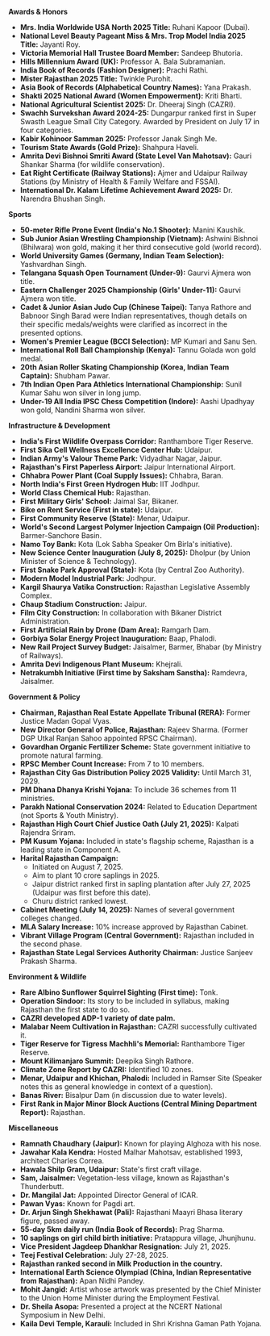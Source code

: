 **Awards & Honors**

*   **Mrs. India Worldwide USA North 2025 Title:** Ruhani Kapoor (Dubai).
*   **National Level Beauty Pageant Miss & Mrs. Trop Model India 2025 Title:** Jayanti Roy.
*   **Victoria Memorial Hall Trustee Board Member:** Sandeep Bhutoria.
*   **Hills Millennium Award (UK):** Professor A. Bala Subramanian.
*   **India Book of Records (Fashion Designer):** Prachi Rathi.
*   **Mister Rajasthan 2025 Title:** Twinkle Purohit.
*   **Asia Book of Records (Alphabetical Country Names):** Yana Prakash.
*   **Shakti 2025 National Award (Women Empowerment):** Kriti Bharti.
*   **National Agricultural Scientist 2025:** Dr. Dheeraj Singh (CAZRI).
*   **Swachh Survekshan Award 2024-25:** Dungarpur ranked first in Super Swasth League Small City Category. Awarded by President on July 17 in four categories.
*   **Kabir Kohinoor Samman 2025:** Professor Janak Singh Me.
*   **Tourism State Awards (Gold Prize):** Shahpura Haveli.
*   **Amrita Devi Bishnoi Smriti Award (State Level Van Mahotsav):** Gauri Shankar Sharma (for wildlife conservation).
*   **Eat Right Certificate (Railway Stations):** Ajmer and Udaipur Railway Stations (by Ministry of Health & Family Welfare and FSSAI).
*   **International Dr. Kalam Lifetime Achievement Award 2025:** Dr. Narendra Bhushan Singh.

**Sports**

*   **50-meter Rifle Prone Event (India's No.1 Shooter):** Manini Kaushik.
*   **Sub Junior Asian Wrestling Championship (Vietnam):** Ashwini Bishnoi (Bhilwara) won gold, making it her third consecutive gold (world record).
*   **World University Games (Germany, Indian Team Selection):** Yashvardhan Singh.
*   **Telangana Squash Open Tournament (Under-9):** Gaurvi Ajmera won title.
*   **Eastern Challenger 2025 Championship (Girls' Under-11):** Gaurvi Ajmera won title.
*   **Cadet & Junior Asian Judo Cup (Chinese Taipei):** Tanya Rathore and Babnoor Singh Barad were Indian representatives, though details on their specific medals/weights were clarified as incorrect in the presented options.
*   **Women's Premier League (BCCI Selection):** MP Kumari and Sanu Sen.
*   **International Roll Ball Championship (Kenya):** Tannu Golada won gold medal.
*   **20th Asian Roller Skating Championship (Korea, Indian Team Captain):** Shubham Pawar.
*   **7th Indian Open Para Athletics International Championship:** Sunil Kumar Sahu won silver in long jump.
*   **Under-19 All India IPSC Chess Competition (Indore):** Aashi Upadhyay won gold, Nandini Sharma won silver.

**Infrastructure & Development**

*   **India's First Wildlife Overpass Corridor:** Ranthambore Tiger Reserve.
*   **First Sika Cell Wellness Excellence Center Hub:** Udaipur.
*   **Indian Army's Valour Theme Park:** Vidyadhar Nagar, Jaipur.
*   **Rajasthan's First Paperless Airport:** Jaipur International Airport.
*   **Chhabra Power Plant (Coal Supply Issues):** Chhabra, Baran.
*   **North India's First Green Hydrogen Hub:** IIT Jodhpur.
*   **World Class Chemical Hub:** Rajasthan.
*   **First Military Girls' School:** Jaimal Sar, Bikaner.
*   **Bike on Rent Service (First in state):** Udaipur.
*   **First Community Reserve (State):** Menar, Udaipur.
*   **World's Second Largest Polymer Injection Campaign (Oil Production):** Barmer-Sanchore Basin.
*   **Namo Toy Bank:** Kota (Lok Sabha Speaker Om Birla's initiative).
*   **New Science Center Inauguration (July 8, 2025):** Dholpur (by Union Minister of Science & Technology).
*   **First Snake Park Approval (State):** Kota (by Central Zoo Authority).
*   **Modern Model Industrial Park:** Jodhpur.
*   **Kargil Shaurya Vatika Construction:** Rajasthan Legislative Assembly Complex.
*   **Chaup Stadium Construction:** Jaipur.
*   **Film City Construction:** In collaboration with Bikaner District Administration.
*   **First Artificial Rain by Drone (Dam Area):** Ramgarh Dam.
*   **Gorbiya Solar Energy Project Inauguration:** Baap, Phalodi.
*   **New Rail Project Survey Budget:** Jaisalmer, Barmer, Bhabar (by Ministry of Railways).
*   **Amrita Devi Indigenous Plant Museum:** Khejrali.
*   **Netrakumbh Initiative (First time by Saksham Sanstha):** Ramdevra, Jaisalmer.

**Government & Policy**

*   **Chairman, Rajasthan Real Estate Appellate Tribunal (RERA):** Former Justice Madan Gopal Vyas.
*   **New Director General of Police, Rajasthan:** Rajeev Sharma. (Former DGP Utkal Ranjan Sahoo appointed RPSC Chairman).
*   **Govardhan Organic Fertilizer Scheme:** State government initiative to promote natural farming.
*   **RPSC Member Count Increase:** From 7 to 10 members.
*   **Rajasthan City Gas Distribution Policy 2025 Validity:** Until March 31, 2029.
*   **PM Dhana Dhanya Krishi Yojana:** To include 36 schemes from 11 ministries.
*   **Parakh National Conservation 2024:** Related to Education Department (not Sports & Youth Ministry).
*   **Rajasthan High Court Chief Justice Oath (July 21, 2025):** Kalpati Rajendra Sriram.
*   **PM Kusum Yojana:** Included in state's flagship scheme, Rajasthan is a leading state in Component A.
*   **Harital Rajasthan Campaign:**
    *   Initiated on August 7, 2025.
    *   Aim to plant 10 crore saplings in 2025.
    *   Jaipur district ranked first in sapling plantation after July 27, 2025 (Udaipur was first before this date).
    *   Churu district ranked lowest.
*   **Cabinet Meeting (July 14, 2025):** Names of several government colleges changed.
*   **MLA Salary Increase:** 10% increase approved by Rajasthan Cabinet.
*   **Vibrant Village Program (Central Government):** Rajasthan included in the second phase.
*   **Rajasthan State Legal Services Authority Chairman:** Justice Sanjeev Prakash Sharma.

**Environment & Wildlife**

*   **Rare Albino Sunflower Squirrel Sighting (First time):** Tonk.
*   **Operation Sindoor:** Its story to be included in syllabus, making Rajasthan the first state to do so.
*   **CAZRI developed ADP-1 variety of date palm.**
*   **Malabar Neem Cultivation in Rajasthan:** CAZRI successfully cultivated it.
*   **Tiger Reserve for Tigress Machhli's Memorial:** Ranthambore Tiger Reserve.
*   **Mount Kilimanjaro Summit:** Deepika Singh Rathore.
*   **Climate Zone Report by CAZRI:** Identified 10 zones.
*   **Menar, Udaipur and Khichan, Phalodi:** Included in Ramser Site (Speaker notes this as general knowledge in context of a question).
*   **Banas River:** Bisalpur Dam (in discussion due to water levels).
*   **First Rank in Major Minor Block Auctions (Central Mining Department Report):** Rajasthan.

**Miscellaneous**

*   **Ramnath Chaudhary (Jaipur):** Known for playing Alghoza with his nose.
*   **Jawahar Kala Kendra:** Hosted Malhar Mahotsav, established 1993, architect Charles Correa.
*   **Hawala Shilp Gram, Udaipur:** State's first craft village.
*   **Sam, Jaisalmer:** Vegetation-less village, known as Rajasthan's Thunderbutt.
*   **Dr. Mangilal Jat:** Appointed Director General of ICAR.
*   **Pawan Vyas:** Known for Pagdi art.
*   **Dr. Arjun Singh Shekhawat (Pali):** Rajasthani Maayri Bhasa literary figure, passed away.
*   **55-day 5km daily run (India Book of Records):** Prag Sharma.
*   **10 saplings on girl child birth initiative:** Pratappura village, Jhunjhunu.
*   **Vice President Jagdeep Dhankhar Resignation:** July 21, 2025.
*   **Teej Festival Celebration:** July 27-28, 2025.
*   **Rajasthan ranked second in Milk Production in the country.**
*   **International Earth Science Olympiad (China, Indian Representative from Rajasthan):** Apan Nidhi Pandey.
*   **Mohit Jangid:** Artist whose artwork was presented by the Chief Minister to the Union Home Minister during the Employment Festival.
*   **Dr. Sheila Asopa:** Presented a project at the NCERT National Symposium in New Delhi.
*   **Kaila Devi Temple, Karauli:** Included in Shri Krishna Gaman Path Yojana.